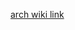 [arch wiki link](https://wiki.archlinux.org/title/Network_configuration/Wireless#Check_the_driver_status)
